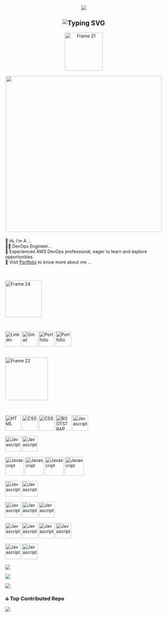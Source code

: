<div style="text-align: center;">
  <img style="max-width: 100%;" src="https://github.com/AnandPattanashetti/AnandPattanashetti/blob/main/github-header-image%20(1).png" />
</div>

<h2 align="center"><img src="https://readme-typing-svg.demolab.com?font=Fira+Code&pause=1000&color=9B72FF&random=false&width=435&lines=%22Learning%2C+Living%2C+and+Leveling+up.%22" alt="Typing SVG" />

</h2>
<div style="text-align: center;">
        <a href="https://vinodjangid07.github.io/">
            <img width="122" alt="Frame 21" src="https://github.com/vinodjangid07/vinodjangid07/assets/86096184/fc2c1204-e65d-442c-b3b2-c640474b91d6">
        </a>
        <br><br>
        <img src="https://user-images.githubusercontent.com/74038190/212746035-d5c61762-973c-44c0-aec7-887f3b7690e3.gif" width="500px">
    </div>
    <div style="text-align: center; max-width: 600px; margin: 20px auto;">
        <ul style="list-style-type: none; padding: 0; text-align: left;">
            <li>👋 Hi, I’m A ...</li>
            <li>👨‍💻 DevOps Engineer...</li>
            <li>🌟 Experienced AWS DevOps professional, eager to learn and explore opportunities.</li>
            <li>📂 Visit <a href="https://anandshetty.cloud/" target="_blank">Portfolio</a> to know more about me ...</li>
        </ul>
    </div>

<br>




<p align="left"><img width="117" alt="Frame 24" src="https://github.com/vinodjangid07/vinodjangid07/assets/86096184/fe9e5a0d-e48a-4fac-ba66-d6d99c368d54"></p>
<br>





<p align="left">
 <a href="https://linkedin.com/in/anand-p9731265371/" target="_blank"><img src="https://user-images.githubusercontent.com/74038190/235294012-0a55e343-37ad-4b0f-924f-c8431d9d2483.gif" alt="Linkdin" height="50" title="linkdin"></a>
  <a href="mailto:ashetti.devops@gmail.com" target="_blank"><img src="https://cdn.dribbble.com/users/199215/screenshots/10180559/media/e92f5499d15e13469e21eb081407b2dd.gif" alt="Gmail" height="50" title="Gmail"></a>
<!--   <a href="https://twitter.com/Vinod_Jangid07" target="_blank"><img src="https://github.com/vinodjangid07/vinodjangid07/assets/86096184/80ca6f4f-01a3-40db-a50f-77bde71f13ad" alt="Twitter" height="50" title="Twitter"></a> -->
<!--  <a href="https://www.instagram.com/vinod.jangid07/" target="_blank"><img src="https://github.com/vinodjangid07/vinodjangid07/assets/86096184/1de75b52-f87e-4394-975f-755b198d3536" alt="Instagram" height="50" title="Instagram"></a> -->
<!--   <a href="https://uiverse.io/profile/vinodjangid07" target="_blank"><img src="https://github.com/vinodjangid07/vinodjangid07/assets/86096184/b07ceafc-8cc1-4e4d-a5b4-e1846c40f0c2" alt="uiverse" height="50" title="Uiverse"></a> -->
<!--  <a href="https://codepen.io/vinodjangid07" target="_blank"><img src="https://github.com/vinodjangid07/vinodjangid07/assets/86096184/85960e4e-546e-4b2e-a2f5-0b7ae0a2e15d" alt="Codepen" height="50" title="Codepen"></a> -->
 <a href="https://anandshetty.cloud/" target="_blank"><img src="https://upload.wikimedia.org/wikipedia/commons/8/81/Portfolio_.gif" alt="Portfolio" height="50" title="Portfolio"></a>
  <a href="https://medium.com/@anandshetty010/" target="_blank"><img src="https://miro.medium.com/v2/resize:fit:679/1*00ZKQ1H980DMtrs3woE4Gg.gif" alt="Portfolio" height="50" title="Blog"></a>

 
</p>
<br>

<img width="137" alt="Frame 22" src="https://github.com/vinodjangid07/vinodjangid07/assets/86096184/96fc909c-2e49-4d81-8f7e-b46471d60e53">
<br><br><br>

<p align="">
  <img src="https://user-images.githubusercontent.com/74038190/212281775-b468df30-4edc-4bf8-a4ee-f52e1aaddc86.gif" alt="HTML" height="50" title="Git">
  <img src="https://user-images.githubusercontent.com/74038190/212257468-1e9a91f1-b626-4baa-b15d-5c385dfa7ed2.gif" alt="CSS" height="50" title="Github">
   <img src="https://encrypted-tbn0.gstatic.com/images?q=tbn:ANd9GcT_5ffW268J4PTbOD9tkNdMkFURlZ_J1Xik3a45DUF73Q&s" alt="CSS" height="50" title="CodeCommit">

  
  <img src="https://media.licdn.com/dms/image/C5622AQEl1ouiCEGSaA/feedshare-shrink_2048_1536/0/1654877696080?e=2147483647&v=beta&t=xcjAfMnFZN3E5A1MEzunbu5bMsJeJjs60asCnb7osOk" alt="BOOTSTRAP" height="50" title="AWS">
   <img src="https://cdnl.iconscout.com/lottie/premium/thumb/cloud-server-10912545-8825306.gif" alt="Javascript" height="50" title="Cloud Computing">
  
</p>

<p>

  <img src="https://i.pinimg.com/originals/21/bb/6e/21bb6e97a54399f9cbfd483188d1685b.gif" alt="Javascript" height="50" title="linux">
  <img src="https://media2.giphy.com/media/UUWoCd3WJIDTSOzbXs/200w.gif?cid=6c09b9521jd1qpushedy1nufiwcowml4v843yjx1ruaii9ea&ep=v1_gifs_search&rid=200w.gif&ct=g" alt="Javascript" height="50" title="Windows">
</p>

<p>
   <img src="https://cdn.dribbble.com/users/1096850/screenshots/3488730/jenkins.gif" alt="Javascript" height="60" title="Jenkins"> 
    <img src="https://encrypted-tbn0.gstatic.com/images?q=tbn:ANd9GcSPla_LhdBcOP5xv6D8VQl6YsJPcp65Sr1e3XKGw4bZMg&s" alt="Javascript" height="60" title="CodePipeline"> 

   <img src="https://i.pinimg.com/originals/f5/5e/80/f55e8059ea945abfd6804b887dd4a0af.gif" alt="Javascript" height="60" title="Docker">
     <img src="https://cdn.hashnode.com/res/hashnode/image/upload/v1682361045048/796f4815-0594-4c35-99d9-65d3bfa4d53e.gif" alt="Javascript" height="60" title="Kubernetes">
    

<p>
 
  <img src="https://newrelic.com/sites/default/files/styles/medium/public/quickstarts/images/icons/amazon-codebuild--logo.png?itok=Y6gczA_b" alt="Javascript" height="50" title="CodeBuild">
   <img src="https://miro.medium.com/v2/resize:fit:1400/0*ExbQKuXTXKh3zHIU.png" alt="Javascript" height="50" title="Maven">
</p>

<p>
   <img src="https://static-00.iconduck.com/assets.00/sonarqube-icon-512x125-4mf3yt3g.png" alt="Javascript" height="50" title="Sonarqube"> 
     <img src="https://static-00.iconduck.com/assets.00/file-type-terraform-icon-455x512-csyun60o.png" alt="Javascript" height="50" title="Terraform">
          <img src="https://static-00.iconduck.com/assets.00/ansible-icon-1024x1024-s7j1afye.png" alt="Javascript" height="50" title="Terraform">
    
   </p>

   <p>

 <img src="https://upload.wikimedia.org/wikipedia/commons/thumb/a/a1/Grafana_logo.svg/1200px-Grafana_logo.svg.png" alt="Javascript" height="50" title="Grafana ">
 

<img src="https://static-00.iconduck.com/assets.00/prometheus-icon-511x512-1vmxbcxr.png" alt="Javascript" height="50" title="Promethesus">
 <img src="https://media0.giphy.com/media/hO8uTzEOefFh3Yv5gm/giphy.gif?cid=6c09b952v6y7l4tcas8datufhdqp4plyezr307mo36nw9ocl&ep=v1_internal_gif_by_id&rid=giphy.gif&ct=s" alt="Javascript" height="50" title="Java">
 
<img src="https://cdn3d.iconscout.com/3d/premium/thumb/sql-11040597-8860421.png?f=webp" alt="Javascript" height="50" title="SQL">



     
   </p>

   <p>

<img src="https://encrypted-tbn0.gstatic.com/images?q=tbn:ANd9GcQRyKscHMlJRX5sVzrN1sWyzaWdtBw-FhqSougMxzp46w&s" alt="Javascript" height="50" title="Nexus">
<img src="https://snowsystem.net/wp-content/uploads/2020/02/Docker-hub.png" alt="Javascript" height="50" title="DockerHub">



   </p>








![](https://komarev.com/ghpvc/?username=AnandPattanashetti)

![](https://github-readme-stats.vercel.app/api?username=AnandPattanashetti&theme=dark&hide_border=false&include_all_commits=false&count_private=false)

![](https://github-readme-stats.vercel.app/api/top-langs/?username=AnandPattanashetti&theme=dark&hide_border=false&include_all_commits=false&count_private=false&layout=compact)

### 🔝 Top Contributed Repo
![](https://github-contributor-stats.vercel.app/api?username=AnandPattanashetti&limit=5&theme=dark&combine_all_yearly_contributions=true)

